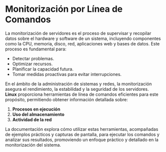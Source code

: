 # Monitorización por Línea de Comandos

La monitorización de servidores es el proceso de supervisar y recopilar datos sobre el hardware y software de un sistema, incluyendo componentes como la CPU, memoria, disco, red, aplicaciones web y bases de datos. Este proceso es fundamental para:

- Detectar problemas.
- Optimizar recursos.
- Planificar la capacidad futura.
- Tomar medidas proactivas para evitar interrupciones.

En el ámbito de la administración de sistemas y redes, la monitorización asegura el rendimiento, la estabilidad y la seguridad de los servidores. **Linux** proporciona herramientas de línea de comandos eficientes para este propósito, permitiendo obtener información detallada sobre:

1. **Procesos en ejecución**  
2. **Uso del almacenamiento**  
3. **Actividad de la red**

La documentación explora cómo utilizar estas herramientas, acompañadas de ejemplos prácticos y capturas de pantalla, para ejecutar los comandos y analizar sus resultados, promoviendo un enfoque práctico y detallado en la monitorización del sistema.
